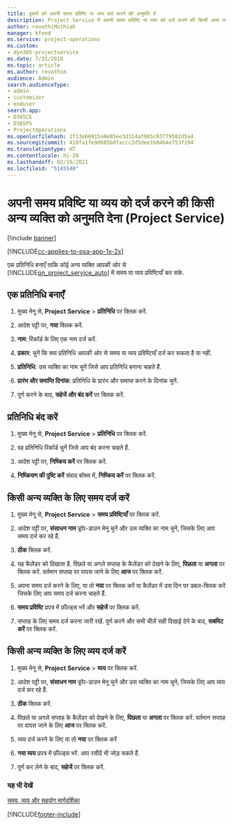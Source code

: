 ```yaml
---
title: दूसरों को अपनी समय प्रविष्टि या व्यय दर्ज करने की अनुमति दें
description: Project Service में अपनी समय प्रविष्टि या व्यय को दर्ज करने की किसी अन्य व्यक्ति को अनुमति देना का तरीका
author: revathiMuthiah
manager: kfend
ms.service: project-operations
ms.custom:
- dyn365-projectservice
ms.date: 7/31/2018
ms.topic: article
ms.author: revathim
audience: Admin
search.audienceType:
- admin
- customizer
- enduser
search.app:
- D365CE
- D365PS
- ProjectOperations
ms.openlocfilehash: 2f13e66915a8e05ee3d314af065c03779582d5a4
ms.sourcegitcommit: 418fa1fe9d605b8faccc2d5dee1b04b4e753f194
ms.translationtype: HT
ms.contentlocale: hi-IN
ms.lasthandoff: 02/10/2021
ms.locfileid: "5145540"
---
```

# <a name="allow-someone-else-to-enter-your-time-entry-or-expense-project-service"></a>अपनी समय प्रविष्टि या व्यय को दर्ज करने की किसी अन्य व्यक्ति को अनुमति देना (Project Service)

[!include [banner](../includes/psa-now-project-operations.md)]

[!INCLUDE[cc-applies-to-psa-app-1x-2x](../includes/cc-applies-to-psa-app-1x-2x.md)]

एक प्रतिनिधि बनाएँ ताकि कोई अन्य व्यक्ति आपकी ओर से [!INCLUDE[pn_project_service_auto](../includes/pn-project-service-auto.md)] में समय या व्यय प्रविष्टियाँ कर सके.  
  
## <a name="create-a-delegate"></a>एक प्रतिनिधि बनाएँ  
  
1.  मुख्य मेनू से, **Project Service** > **प्रतिनिधि** पर क्लिक करें.  
  
2.  आदेश पट्टी पर, **नया** क्लिक करें.  
  
3. **नाम**: रिकॉर्ड के लिए एक नाम दर्ज करें.  
  
4. **प्रकार**: चुनें कि क्या प्रतिनिधि आपकी ओर से समय या व्यय प्रविष्टियाँ दर्ज कर सकता है या नहीं.  
  
5. **प्रतिनिधि**: उस व्यक्ति का नाम चुनें जिसे आप प्रतिनिधि बनाना चाहते हैं.  
  
6. **प्रारंभ और समाप्ति दिनांक**: प्रतिनिधि के प्रारंभ और समाप्त करने के दिनांक चुनें.  
  
7.  पूर्ण करने के बाद, **सहेजें और बंद करें** पर क्लिक करें.  
  
## <a name="turn-off-delegation"></a>प्रतिनिधि बंद करें  
  
1.  मुख्य मेनू से, **Project Service** > **प्रतिनिधि** पर क्लिक करें.  
  
2.  वह प्रतिनिधि रिकॉर्ड चुनें जिसे आप बंद करना चाहते हैं.  
  
3.  आदेश पट्टी पर, **निष्क्रिय करें** पर क्लिक करें.  
  
4.  **निष्क्रियण की पुष्टि करें** संवाद बॉक्स में, **निष्क्रिय करें** पर क्लिक करें.  
  
## <a name="enter-time-for-someone-else"></a>किसी अन्य व्यक्ति के लिए समय दर्ज करें  
  
1.  मुख्य मेनू से, **Project Service** > **समय प्रविष्टियाँ** पर क्लिक करें.  
  
2.  आदेश पट्टी पर, **संसाधन नाम** ड्रॉप-डाउन मेनू चुनें और उस व्यक्ति का नाम चुनें, जिसके लिए आप समय दर्ज कर रहे हैं.  
  
3.  **ठीक** क्लिक करें.  
  
4.  यह कैलेंडर को दिखाता है. पिछले या अगले सप्ताह के कैलेंडर को देखने के लिए, **पिछला** या **अगला** पर क्लिक करें. वर्तमान सप्ताह पर वापस जाने के लिए **आज** पर क्लिक करें.  
  
5.  अपना समय दर्ज करने के लिए, या तो **नया** पर क्लिक करें या कैलेंडर में उस दिन पर डबल-क्लिक करें जिसके लिए आप समय दर्ज करना चाहते हैं.  
  
6.  **समय प्रविष्टि** प्रपत्र में फ़ील्ड्स भरें और **सहेजें** पर क्लिक करें.  
  
7.  सप्ताह के लिए समय दर्ज करना जारी रखें. पूर्ण करने और सभी चीज़ें सही दिखाई देने के बाद, **सबमिट करें** पर क्लिक करें.  
  
## <a name="enter-expenses-for-someone-else"></a>किसी अन्य व्यक्ति के लिए व्यय दर्ज करें  
  
1.  मुख्य मेनू से, **Project Service** > **व्यय** पर क्लिक करें.  
  
2.  आदेश पट्टी पर, **संसाधन नाम** ड्रॉप-डाउन मेनू चुनें और उस व्यक्ति का नाम चुनें, जिसके लिए आप व्यय दर्ज कर रहे हैं.  
  
3.  **ठीक** क्लिक करें.  
  
4.  पिछले या अगले सप्ताह के कैलेंडर को देखने के लिए, **पिछला** या **अगला** पर क्लिक करें. वर्तमान सप्ताह पर वापस जाने के लिए **आज** पर क्लिक करें.  
  
5.  व्यय दर्ज करने के लिए या तो **नया** पर क्लिक करें  
  
6.  **नया व्यय** प्रपत्र में फ़ील्ड्स भरें. आप रसीदें भी जोड़ सकते हैं.  
  
7.  पूर्ण कर लेने के बाद, **सहेजें** पर क्लिक करें.  
  
### <a name="see-also"></a>यह भी देखें  
 [समय, व्यय और सहयोग मार्गदर्शिका](../psa/time-expense-collaboration-guide.md)


[!INCLUDE[footer-include](../includes/footer-banner.md)]